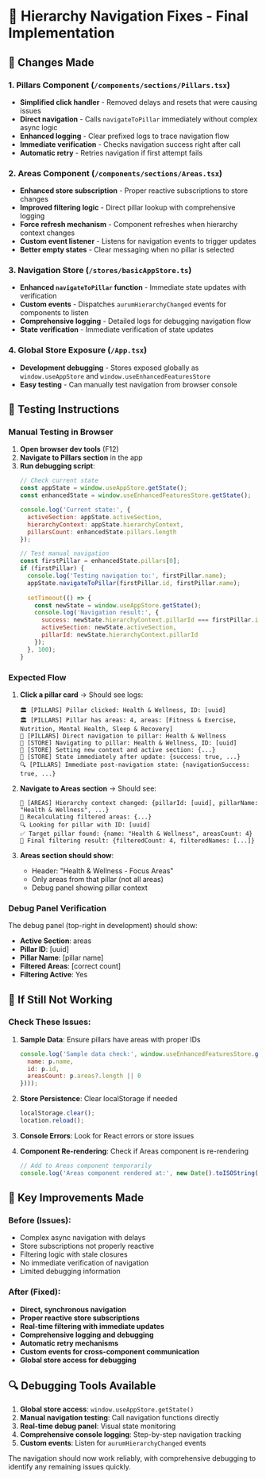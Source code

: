 # 🚀 Hierarchy Navigation Fixes - Final Implementation

## 🔧 Changes Made

### 1. **Pillars Component** (`/components/sections/Pillars.tsx`)
- **Simplified click handler** - Removed delays and resets that were causing issues
- **Direct navigation** - Calls `navigateToPillar` immediately without complex async logic
- **Enhanced logging** - Clear prefixed logs to trace navigation flow
- **Immediate verification** - Checks navigation success right after call
- **Automatic retry** - Retries navigation if first attempt fails

### 2. **Areas Component** (`/components/sections/Areas.tsx`)
- **Enhanced store subscription** - Proper reactive subscriptions to store changes
- **Improved filtering logic** - Direct pillar lookup with comprehensive logging
- **Force refresh mechanism** - Component refreshes when hierarchy context changes
- **Custom event listener** - Listens for navigation events to trigger updates
- **Better empty states** - Clear messaging when no pillar is selected

### 3. **Navigation Store** (`/stores/basicAppStore.ts`)
- **Enhanced `navigateToPillar` function** - Immediate state updates with verification
- **Custom events** - Dispatches `aurumHierarchyChanged` events for components to listen
- **Comprehensive logging** - Detailed logs for debugging navigation flow
- **State verification** - Immediate verification of state updates

### 4. **Global Store Exposure** (`/App.tsx`)
- **Development debugging** - Stores exposed globally as `window.useAppStore` and `window.useEnhancedFeaturesStore`
- **Easy testing** - Can manually test navigation from browser console

## 🧪 Testing Instructions

### Manual Testing in Browser

1. **Open browser dev tools** (F12)
2. **Navigate to Pillars section** in the app
3. **Run debugging script**:
   ```javascript
   // Check current state
   const appState = window.useAppStore.getState();
   const enhancedState = window.useEnhancedFeaturesStore.getState();
   
   console.log('Current state:', {
     activeSection: appState.activeSection,
     hierarchyContext: appState.hierarchyContext,
     pillarsCount: enhancedState.pillars.length
   });
   
   // Test manual navigation
   const firstPillar = enhancedState.pillars[0];
   if (firstPillar) {
     console.log('Testing navigation to:', firstPillar.name);
     appState.navigateToPillar(firstPillar.id, firstPillar.name);
     
     setTimeout(() => {
       const newState = window.useAppStore.getState();
       console.log('Navigation result:', {
         success: newState.hierarchyContext.pillarId === firstPillar.id,
         activeSection: newState.activeSection,
         pillarId: newState.hierarchyContext.pillarId
       });
     }, 100);
   }
   ```

### Expected Flow

1. **Click a pillar card** → Should see logs:
   ```
   🏛️ [PILLARS] Pillar clicked: Health & Wellness, ID: [uuid]
   🏛️ [PILLARS] Pillar has areas: 4, areas: [Fitness & Exercise, Nutrition, Mental Health, Sleep & Recovery]
   🔗 [PILLARS] Direct navigation to pillar: Health & Wellness
   🔗 [STORE] Navigating to pillar: Health & Wellness, ID: [uuid]
   🔗 [STORE] Setting new context and active section: {...}
   🔗 [STORE] State immediately after update: {success: true, ...}
   🔍 [PILLARS] Immediate post-navigation state: {navigationSuccess: true, ...}
   ```

2. **Navigate to Areas section** → Should see:
   ```
   🔄 [AREAS] Hierarchy context changed: {pillarId: [uuid], pillarName: "Health & Wellness", ...}
   🔄 Recalculating filtered areas: {...}
   🔍 Looking for pillar with ID: [uuid]
   ✅ Target pillar found: {name: "Health & Wellness", areasCount: 4}
   🎯 Final filtering result: {filteredCount: 4, filteredNames: [...]}
   ```

3. **Areas section should show**:
   - Header: "Health & Wellness - Focus Areas"
   - Only areas from that pillar (not all areas)
   - Debug panel showing pillar context

### Debug Panel Verification

The debug panel (top-right in development) should show:
- **Active Section**: areas
- **Pillar ID**: [uuid]
- **Pillar Name**: [pillar name]
- **Filtered Areas**: [correct count]
- **Filtering Active**: Yes

## 🚨 If Still Not Working

### Check These Issues:

1. **Sample Data**: Ensure pillars have areas with proper IDs
   ```javascript
   console.log('Sample data check:', window.useEnhancedFeaturesStore.getState().pillars.map(p => ({
     name: p.name,
     id: p.id,
     areasCount: p.areas?.length || 0
   })));
   ```

2. **Store Persistence**: Clear localStorage if needed
   ```javascript
   localStorage.clear();
   location.reload();
   ```

3. **Console Errors**: Look for React errors or store issues

4. **Component Re-rendering**: Check if Areas component is re-rendering
   ```javascript
   // Add to Areas component temporarily
   console.log('Areas component rendered at:', new Date().toISOString());
   ```

## 🎯 Key Improvements Made

### Before (Issues):
- Complex async navigation with delays
- Store subscriptions not properly reactive
- Filtering logic with stale closures
- No immediate verification of navigation
- Limited debugging information

### After (Fixed):
- **Direct, synchronous navigation**
- **Proper reactive store subscriptions**
- **Real-time filtering with immediate updates**
- **Comprehensive logging and debugging**
- **Automatic retry mechanisms**
- **Custom events for cross-component communication**
- **Global store access for debugging**

## 🔍 Debugging Tools Available

1. **Global store access**: `window.useAppStore.getState()`
2. **Manual navigation testing**: Call navigation functions directly
3. **Real-time debug panel**: Visual state monitoring
4. **Comprehensive console logging**: Step-by-step navigation tracking
5. **Custom events**: Listen for `aurumHierarchyChanged` events

The navigation should now work reliably, with comprehensive debugging to identify any remaining issues quickly.